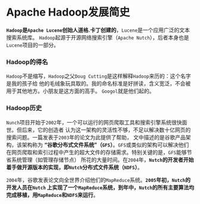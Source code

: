 Apache Hadoop发展简史
============================================================================
**`Hadoop`是`Apache Lucene`创始人道格.卡丁创建的**，`Lucene`是一个应用广泛的文本搜索系统库。
`Hadoop`起源于开源网络搜索引擎（`Apache Nutch`），后者本身也是`Lucene`项目的一部分。

### Hadoop的得名
`Hadoop`不是缩写，`Hadoop`之父`Doug Cutting`是这样解释`Hadoop`来历的：这个名字是我的孩子给
他的毛绒象玩具取的。我的命名标准是好拼读，含义宽泛，不会被用于其他地方。小朋友是这方面的高手。
`Googol`就是他们起的。

### Hadoop历史
`Nunch`项目开始于`2002`年，一个可以运行的网页爬取工具和搜索引擎系统很快面世。但后来，它的创造者
认为这一架构的灵活性不够，不足以解决数十亿网页的搜索问题。一篇发表于`2003`年的论文为此提供了帮助，
文中描述的是谷歌产品架构，该架构称为 **“谷歌分布式文件系统”（`GFS`）**。`GFS`或类似的架构可以解决他们
在网页爬取和索引过程中产生的超大文件的存储需求。特别关键的是，`GFS`能够节省系统管理（如管理存储节点）
所花的大量时间。在`2004`年，**`Nutch`的开发者开始着手做开源版本的实现，即`Nutch`分布式文件系统（`NDFS`）**。

`2004`年，谷歌发表论文向全世界介绍他们的`MapReduce`系统。**`2005`年初，`Nutch`的开发人员在`Nutch`
上实现了一个`MapReduce`系统，到年中，`Nutch`的所有主要算法均完成移植，用`MapReduce`和`NDFS`来运行**。


